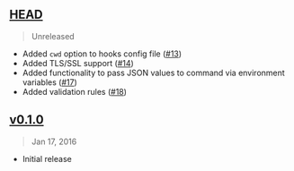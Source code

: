 ## [HEAD]
> Unreleased

- Added `cwd` option to hooks config file ([#13])
- Added TLS/SSL support ([#14])
- Added functionality to pass JSON values to command via environment variables ([#17])
- Added validation rules ([#18])

[HEAD]: https://github.com/danistefanovic/hooka/compare/v0.1.0...HEAD
[#13]: https://github.com/danistefanovic/hooka/issues/13
[#14]: https://github.com/danistefanovic/hooka/issues/14
[#17]: https://github.com/danistefanovic/hooka/issues/17
[#18]: https://github.com/danistefanovic/hooka/issues/18

## [v0.1.0]
> Jan 17, 2016

- Initial release

[v0.1.0]: https://github.com/danistefanovic/hooka/compare/3ae1b9ecfe517f9930bd9db020f050b4d03791c5...v0.1.0
